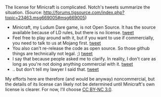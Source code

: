 The license for Minicraft is complicated. Notch's tweets summarize the situation. (Source: http://forums.tigsource.com/index.php?topic=23463.msg669005#msg669005)

* Minicraft, my Ludum Dare game, is not Open Source. It has the source available because of LD rules, but there is no license. [tweet](https://twitter.com/#!/notch/status/154211782548922368)
* Feel free to play around with it, but if you want to use if commercially, you need to talk to us at Mojang first. [tweet](https://twitter.com/#!/notch/status/154212020013633537)
* You also can't re-release the code as open source. So those github things are technically not legal. ;) [tweet](https://twittercom/#!/notch/status/154212125840125953)
* I say that because people asked me to clarify. In reality, I don't care as long as you're not doing anything commercial with it. [tweet](https://twitter.com/#!/notch/status/154212533530660864)
* .. but don't tell my lawyer I said that. [tweet](https://twitter.com/#!/notch/status/154212581375090689)

My efforts here are therefore (and would be anyway) noncommercial, but the details of its license can likely not be determined until Minicraft's own license is clearer. For now, I'll choose [CC BY-NC 3.0](http://creativecommons.org/licenses/by-nc/3.0/).
